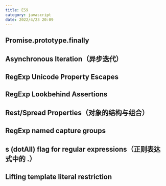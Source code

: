 ```yaml
---
title: ES9
category: javascript
date: 2022/4/23 20:09
---
```


> 

## Promise.prototype.finally
## Asynchronous Iteration（异步迭代）
## RegExp Unicode Property Escapes
## RegExp Lookbehind Assertions
## Rest/Spread Properties（对象的结构与组合）
## RegExp named capture groups
## s (dotAll) flag for regular expressions（正则表达式中的 .）
## Lifting template literal restriction

